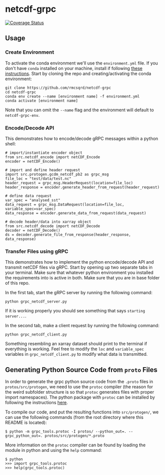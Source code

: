 # netcdf-grpc
[![Coverage Status](https://coveralls.io/repos/github/rmcsqrd/netcdf-grpc/badge.svg?branch=coveralls)](https://coveralls.io/github/rmcsqrd/netcdf-grpc?branch=coveralls)

## Usage

### Create Environment
To activate the conda environment we'll use the `environment.yml` file. If you don't have `conda` installed on your machine, install if following [these instructions](https://conda.io/projects/conda/en/latest/user-guide/install/index.html). Start by cloning the repo and creating/activating the conda environment:
```
git clone https://github.com/rmcsqrd/netcdf-grpc
cd netcdf-grpc
conda env create --name [environment name] -f environment.yml
conda activate [environment name]
```
Note that you can omit the `--name` flag and the environment will default to `netcdf-grpc-env`. 

### Encode/Decode API
This demonstrates how to encode/decode gRPC messages within a python shell:
```
# import/instantiate encoder object
from src.netcdf_encode import netCDF_Encode
encoder = netCDF_Encode()

# import and define header request
import src.protogen.gcdm_netcdf_pb2 as grpc_msg
file_loc = "test/data/test.nc"
header_request = grpc_msg.HeaderRequest(location=file_loc)
header_response = encoder.generate_header_from_request(header_request)

# define data request
var_spec = "analysed_sst"
data_request = grpc_msg.DataRequest(location=file_loc, variable_spec=var_spec)
data_response = encoder.generate_data_from_request(data_request)

# decode header/data into xarray object
from src.netcdf_decode import netCDF_Decode
decoder = netCDF_Decode()
ds = decoder.generate_file_from_response(header_response, data_response)
```

### Transfer Files using gRPC
This demonstrates how to implement the python encode/decode API and transmit netCDF files via gRPC. Start by opening up two separate tabs in your terminal. Make sure that whatever python environment you installed the requirements into is active in both. Make sure that you are in base folder of this repo. 

In the first tab, start the gRPC server by running the following command:
```
python grpc_netcdf_server.py
```
If it is working properly you should see something that says `starting server...`.

In the second tab, make a client request by running the following command:
```
python grpc_netcdf_client.py
```
Something resembling an xarray dataset should print to the terminal if everything is working. Feel free to modify the `loc` and `variable_spec` variables in `grpc_netcdf_client.py` to modify what data is transmitted.

## Generating Python Source Code from `proto` Files
In order to generate the grpc python source code from the `.proto` files in `protos/src/protogen`, we need to use the `protoc` compiler (the reason for the weird subfolder structure is so that `protoc` generates files with proper import namespaces). The python package with `protoc` can be installed by following the instructions [here](https://www.grpc.io/docs/languages/python/basics/#generating-client-and-server-code).

To compile our code, and put the resulting functions into `src/protogen/`, we can use the following commands (from the root directory where this README is located):
```
$ python -m grpc_tools.protoc -I protos/ --python_out=. --grpc_python_out=. protos/src/protogen/*.proto
```

More information on the `protoc` compiler can be found by loading the module in python and using the `help` command:
```
$ python
>>> import grpc_tools.protoc
>>> help(grpc_tools.protoc)
```
